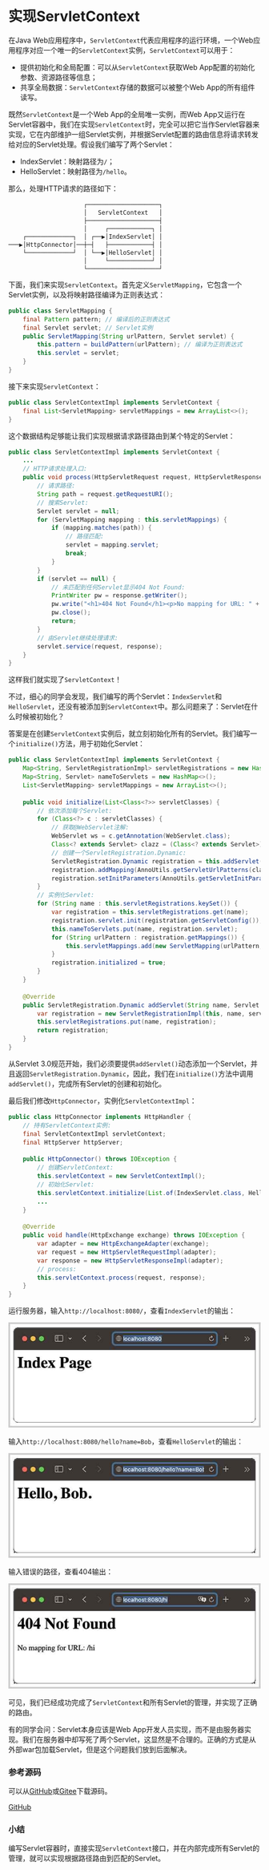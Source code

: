 # 实现ServletContext

在Java Web应用程序中，`ServletContext`代表应用程序的运行环境，一个Web应用程序对应一个唯一的`ServletContext`实例，`ServletContext`可以用于：

- 提供初始化和全局配置：可以从`ServletContext`获取Web App配置的初始化参数、资源路径等信息；
- 共享全局数据：`ServletContext`存储的数据可以被整个Web App的所有组件读写。

既然`ServletContext`是一个Web App的全局唯一实例，而Web App又运行在Servlet容器中，我们在实现`ServletContext`时，完全可以把它当作Servlet容器来实现，它在内部维护一组Servlet实例，并根据Servlet配置的路由信息将请求转发给对应的Servlet处理。假设我们编写了两个Servlet：

- IndexServlet：映射路径为`/`；
- HelloServlet：映射路径为`/hello`。

那么，处理HTTP请求的路径如下：

```ascii
                     ┌────────────────────┐
                     │   ServletContext   │
                     ├────────────────────┤
                     │     ┌────────────┐ │
    ┌─────────────┐  │ ┌──▶│IndexServlet│ │
───▶│HttpConnector│──┼─┤   ├────────────┤ │
    └─────────────┘  │ └──▶│HelloServlet│ │
                     │     └────────────┘ │
                     └────────────────────┘
```

下面，我们来实现`ServletContext`。首先定义`ServletMapping`，它包含一个Servlet实例，以及将映射路径编译为正则表达式：

```java
public class ServletMapping {
    final Pattern pattern; // 编译后的正则表达式
    final Servlet servlet; // Servlet实例
    public ServletMapping(String urlPattern, Servlet servlet) {
        this.pattern = buildPattern(urlPattern); // 编译为正则表达式
        this.servlet = servlet;
    }
}
```

接下来实现`ServletContext`：

```java
public class ServletContextImpl implements ServletContext {
    final List<ServletMapping> servletMappings = new ArrayList<>();
}
```

这个数据结构足够能让我们实现根据请求路径路由到某个特定的Servlet：

```java
public class ServletContextImpl implements ServletContext {
    ...
    // HTTP请求处理入口:
    public void process(HttpServletRequest request, HttpServletResponse response) throws IOException, ServletException {
        // 请求路径:
        String path = request.getRequestURI();
        // 搜索Servlet:
        Servlet servlet = null;
        for (ServletMapping mapping : this.servletMappings) {
            if (mapping.matches(path)) {
                // 路径匹配:
                servlet = mapping.servlet;
                break;
            }
        }
        if (servlet == null) {
            // 未匹配到任何Servlet显示404 Not Found:
            PrintWriter pw = response.getWriter();
            pw.write("<h1>404 Not Found</h1><p>No mapping for URL: " + path + "</p>");
            pw.close();
            return;
        }
        // 由Servlet继续处理请求:
        servlet.service(request, response);
    }
}
```

这样我们就实现了`ServletContext`！

不过，细心的同学会发现，我们编写的两个Servlet：`IndexServlet`和`HelloServlet`，还没有被添加到`ServletContext`中。那么问题来了：Servlet在什么时候被初始化？

答案是在创建`ServletContext`实例后，就立刻初始化所有的Servlet。我们编写一个`initialize()`方法，用于初始化Servlet：

```java
public class ServletContextImpl implements ServletContext {
    Map<String, ServletRegistrationImpl> servletRegistrations = new HashMap<>();
    Map<String, Servlet> nameToServlets = new HashMap<>();
    List<ServletMapping> servletMappings = new ArrayList<>();

    public void initialize(List<Class<?>> servletClasses) {
        // 依次添加每个Servlet:
        for (Class<?> c : servletClasses) {
            // 获取@WebServlet注解:
            WebServlet ws = c.getAnnotation(WebServlet.class);
            Class<? extends Servlet> clazz = (Class<? extends Servlet>) c;
            // 创建一个ServletRegistration.Dynamic:
            ServletRegistration.Dynamic registration = this.addServlet(AnnoUtils.getServletName(clazz), clazz);
            registration.addMapping(AnnoUtils.getServletUrlPatterns(clazz));
            registration.setInitParameters(AnnoUtils.getServletInitParams(clazz));
        }
        // 实例化Servlet:
        for (String name : this.servletRegistrations.keySet()) {
            var registration = this.servletRegistrations.get(name);
            registration.servlet.init(registration.getServletConfig());
            this.nameToServlets.put(name, registration.servlet);
            for (String urlPattern : registration.getMappings()) {
                this.servletMappings.add(new ServletMapping(urlPattern, registration.servlet));
            }
            registration.initialized = true;
        }
    }

    @Override
    public ServletRegistration.Dynamic addServlet(String name, Servlet servlet) {
        var registration = new ServletRegistrationImpl(this, name, servlet);
        this.servletRegistrations.put(name, registration);
        return registration;
    }
}
```

从Servlet 3.0规范开始，我们必须要提供`addServlet()`动态添加一个Servlet，并且返回`ServletRegistration.Dynamic`，因此，我们在`initialize()`方法中调用`addServlet()`，完成所有Servlet的创建和初始化。

最后我们修改`HttpConnector`，实例化`ServletContextImpl`：

```java
public class HttpConnector implements HttpHandler {
    // 持有ServletContext实例:
    final ServletContextImpl servletContext;
    final HttpServer httpServer;

    public HttpConnector() throws IOException {
        // 创建ServletContext:
        this.servletContext = new ServletContextImpl();
        // 初始化Servlet:
        this.servletContext.initialize(List.of(IndexServlet.class, HelloServlet.class));
        ...
    }

    @Override
    public void handle(HttpExchange exchange) throws IOException {
        var adapter = new HttpExchangeAdapter(exchange);
        var request = new HttpServletRequestImpl(adapter);
        var response = new HttpServletResponseImpl(adapter);
        // process:
        this.servletContext.process(request, response);
    }
}
```

运行服务器，输入`http://localhost:8080/`，查看`IndexServlet`的输出：

![index-page](index-page.jpg)

输入`http://localhost:8080/hello?name=Bob`，查看`HelloServlet`的输出：

![hello-page](hello-page.jpg)

输入错误的路径，查看404输出：

![404-page](404-page.jpg)

可见，我们已经成功完成了`ServletContext`和所有Servlet的管理，并实现了正确的路由。

有的同学会问：Servlet本身应该是Web App开发人员实现，而不是由服务器实现。我们在服务器中却写死了两个Servlet，这显然是不合理的。正确的方式是从外部war包加载Servlet，但是这个问题我们放到后面解决。

### 参考源码

可以从[GitHub](https://github.com/michaelliao/jerrymouse/tree/master/step-by-step/servlet-context-support)或[Gitee](https://gitee.com/liaoxuefeng/jerrymouse/tree/master/step-by-step/servlet-context-support)下载源码。

<a class="git-explorer" href="https://github.com/michaelliao/jerrymouse/tree/master/step-by-step/servlet-context-support">GitHub</a>

### 小结

编写Servlet容器时，直接实现`ServletContext`接口，并在内部完成所有Servlet的管理，就可以实现根据路径路由到匹配的Servlet。
